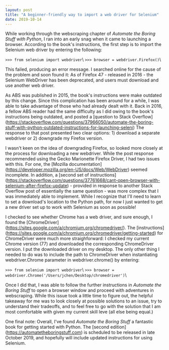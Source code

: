 ```yaml
---
layout: post
title: "A beginner-friendly way to import a web driver for Selenium"
date: 2019-10-14
---
```


While working through the webscraping chapter of *Automate the Boring Stuff with Python*, I ran into an early snag when it came to launching a browser. According to the book's instructions, the first step is to import the Selenium web driver by entering the following:

`>>> from selenium import webdriver`\\
`>>> browser = webdriver.Firefox()`\\

This failed, producing an error message. I searched online for the cause of the problem and soon found it: As of Firefox 47 - released in 2016 - the Selenium WebDriver has been deprecated, and users must download and use another web driver. 

As ABS was published in 2015, the book's instructions were make outdated by this change. Since this complication has been around for a while, I was able to take advantage of those who had already dealt with it. Back in 2016, a fellow ABS reader had the same difficulty as I did owing to the book's instructions being outdated, and posted a [question to Stack Overflow] (https://stackoverflow.com/questions/37966050/automate-the-boring-stuff-with-python-outdated-instructions-for-launching-seleni) The response to that post presented two clear options: 1) download a separate webdriver or 2) downgrade my Firefox version. 

I wasn't keen on the idea of downgrading Firefox, so looked more closely at the process for downloading a new webdriver. While the post response recommended using the Gecko Marionette Firefox Driver, I had two issues with this. For one, the [Mozilla documentation] (https://developer.mozilla.org/en-US/docs/Web/WebDriver) seemed incomplete. In addition, a [second set of instructions] (https://stackoverflow.com/questions/37761668/cant-open-browser-with-selenium-after-firefox-update) - provided in response to another Stack Overflow post of essentially the same question - was more complex that I was immediately able to implement. While I recognize that I'll need to learn to set a download's location to the Python path, for now I just wanted to get a new driver set up to work with Selenium as soon as possible!

I checked to see whether Chrome has a web driver, and sure enough, I found the [ChromeDriver] (https://sites.google.com/a/chromium.org/chromedriver/). The [instructions] (https://sites.google.com/a/chromium.org/chromedriver/getting-started) for ChromeDriver were much more straighforward: I checked my current Chrome version (77) and downloaded the corresponding ChromeDriver version. I put the downloaded driver on my desktop. The only other thing I needed to do was to include the path to ChromeDriver when instantiating webdriver.Chrome parameter in webdriver.chrome() by entering:

`>>> from selenium import webdriver`\\
`>>> browser = webdriver.Chrome('/Users/jchen/Desktop/chromedriver')`\\

Once I did that, I was able to follow the further instructions in *Automate the Boring Stuff* to open a browser window and proceed with adventures in webscraping. While this issue took a little time to figure out, the helpful takeaway for me was to look closely at possible solutions to an issue, try to understand their tradeoffs, and to feel free to go with the solution that I am most comfortable with given my current skill leve (all else being equal.)

One final note: Overall, I've found *Automate the Boring Stuff* a fantastic book for getting started with Python. The [second edition] (https://automatetheboringstuff.com) is scheduled to be released in late October 2019, and hopefully will include updated instructions for using Selenium. 

